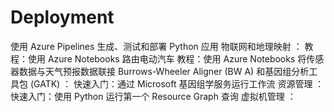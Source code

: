 # Deployment

使用 Azure Pipelines 生成、测试和部署  Python 应用
物联网和地理映射 ：
教程：使用  Azure Notebooks 路由电动汽车
教程：使用  Azure Notebooks 将传感器数据与天气预报数据联接
Burrows-Wheeler Aligner (BW A) 和基因组分析工具包  (GATK) ：
快速入门：通过 Microsoft 基因组学服务运行工作流
资源管理 ：
快速入门：使用  Python 运行第一个  Resource Graph 查询
虚拟机管理 ：